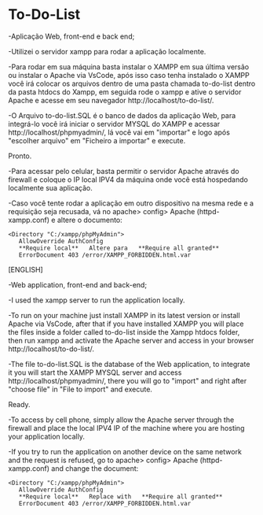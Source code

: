 # To-Do-List


-Aplicação Web, front-end e back end;

-Utilizei o servidor xampp para rodar a aplicação localmente.

-Para rodar em sua máquina basta instalar o XAMPP em sua última versão ou instalar o Apache via VsCode, após isso caso tenha instalado o XAMPP você irá colocar os arquivos dentro de uma pasta chamada to-do-list dentro da pasta htdocs do Xampp, em seguida rode o xampp e ative o servidor Apache e acesse em seu navegador http://localhost/to-do-list/.

-O Arquivo to-do-list.SQL é o banco de dados da aplicação Web, para integrá-lo você irá iniciar o servidor MYSQL do XAMPP e acessar http://localhost/phpmyadmin/, lá você vai em "importar" e logo após "escolher arquivo" em "Ficheiro a importar" e execute.

Pronto.

-Para acessar pelo celular, basta permitir o servidor Apache através do firewall e coloque o IP local IPV4 da máquina onde você está hospedando localmente sua aplicação.

-Caso você tente rodar a aplicação em outro dispositivo na mesma rede e a requisição seja recusada, vá no apache> config> Apache (httpd-xampp.conf) e altere o documento:


    <Directory "C:/xampp/phpMyAdmin">
       AllowOverride AuthConfig
       **Require local**   Altere para   **Require all granted**
       ErrorDocument 403 /error/XAMPP_FORBIDDEN.html.var
   </Directory>
   
   

[ENGLISH]

-Web application, front-end and back-end;

-I used the xampp server to run the application locally.

-To run on your machine just install XAMPP in its latest version or install Apache via VsCode, after that if you have installed XAMPP you will place the files inside a folder called to-do-list inside the Xampp htdocs folder, then run xampp and activate the Apache server and access in your browser http://localhost/to-do-list/.

-The file to-do-list.SQL is the database of the Web application, to integrate it you will start the XAMPP MYSQL server and access http://localhost/phpmyadmin/, there you will go to "import" and right after "choose file" in "File to import" and execute.

Ready.

-To access by cell phone, simply allow the Apache server through the firewall and place the local IPV4 IP of the machine where you are hosting your application locally.

-If you try to run the application on another device on the same network and the request is refused, go to apache> config> Apache (httpd-xampp.conf) and change the document:
    
    
    <Directory "C:/xampp/phpMyAdmin">
       AllowOverride AuthConfig
       **Require local**   Replace with   **Require all granted**
       ErrorDocument 403 /error/XAMPP_FORBIDDEN.html.var
   </Directory>
